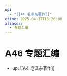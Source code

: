 ```yaml
---
up:
  - "[[A4 毛泽东著作]]"
ctime: 2025-04-17T15:26:08
aliases:
  - 专题汇编
---
```


# A46 专题汇编

- up: [[A4 毛泽东著作]]
